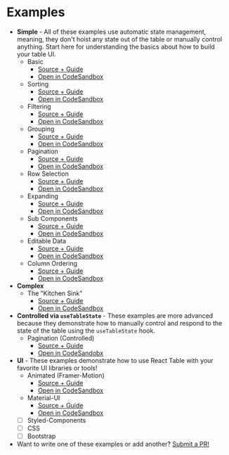 # Examples

- **Simple** - All of these examples use automatic state management, meaning, they don't hoist any state out of the table or manually control anything. Start here for understanding the basics about how to build your table UI.
  - Basic
    - [Source + Guide](https://github.com/tannerlinsley/react-table/tree/master/examples/basic)
    - [Open in CodeSandbox](https://codesandbox.io/s/github/tannerlinsley/react-table/tree/master/examples/basic)
  - Sorting
    - [Source + Guide](https://github.com/tannerlinsley/react-table/tree/master/examples/sorting)
    - [Open in CodeSandbox](https://codesandbox.io/s/github/tannerlinsley/react-table/tree/master/examples/sorting)
  - Filtering
    - [Source + Guide](https://github.com/tannerlinsley/react-table/tree/master/examples/filtering)
    - [Open in CodeSandbox](https://codesandbox.io/s/github/tannerlinsley/react-table/tree/master/examples/filtering)
  - Grouping
    - [Source + Guide](https://github.com/tannerlinsley/react-table/tree/master/examples/grouping)
    - [Open in CodeSandbox](https://codesandbox.io/s/github/tannerlinsley/react-table/tree/master/examples/grouping)
  - Pagination
    - [Source + Guide](https://github.com/tannerlinsley/react-table/tree/master/examples/pagination)
    - [Open in CodeSandbox](https://codesandbox.io/s/github/tannerlinsley/react-table/tree/master/examples/pagination)
  - Row Selection
    - [Source + Guide](https://github.com/tannerlinsley/react-table/tree/master/examples/row-selection)
    - [Open in CodeSandbox](https://codesandbox.io/s/github/tannerlinsley/react-table/tree/master/examples/row-selection)
  - Expanding
    - [Source + Guide](https://github.com/tannerlinsley/react-table/tree/master/examples/expanding)
    - [Open in CodeSandbox](https://codesandbox.io/s/github/tannerlinsley/react-table/tree/master/examples/expanding)
  - Sub Components
    - [Source + Guide](https://github.com/tannerlinsley/react-table/tree/master/examples/sub-components)
    - [Open in CodeSandbox](https://codesandbox.io/s/github/tannerlinsley/react-table/tree/master/examples/sub-components)
  - Editable Data
    - [Source + Guide](https://github.com/tannerlinsley/react-table/tree/master/examples/editable-data)
    - [Open in CodeSandbox](https://codesandbox.io/s/github/tannerlinsley/react-table/tree/master/examples/editable-data)
  - Column Ordering
    - [Source + Guide](https://github.com/tannerlinsley/react-table/tree/master/examples/column-ordering)
    - [Open in CodeSandbox](https://codesandbox.io/s/github/tannerlinsley/react-table/tree/master/examples/column-ordering)
- **Complex**
  - The "Kitchen Sink"
    - [Source + Guide](https://github.com/tannerlinsley/react-table/tree/master/examples/kitchen-sink)
    - [Open in CodeSandbox](https://codesandbox.io/s/github/tannerlinsley/react-table/tree/master/examples/kitchen-sink)
- **Controlled via `useTableState`** - These examples are more advanced because they demonstrate how to manually control and respond to the state of the table using the `useTableState` hook.
  - Pagination (Controlled)
    - [Source + Guide](https://github.com/tannerlinsley/react-table/tree/master/examples/pagination-controlled)
    - [Open in CodeSandobx](https://codesandbox.io/s/github/tannerlinsley/react-table/tree/master/examples/pagination-controlled)
- **UI** - These examples demonstrate how to use React Table with your favorite UI libraries or tools!
  - Animated (Framer-Motion)
    - [Source + Guide](https://github.com/tannerlinsley/react-table/tree/master/examples/animated-framer-motion)
    - [Open in CodeSandbox](https://codesandbox.io/s/github/tannerlinsley/react-table/tree/master/examples/animated-framer-motion)
  - Material-UI
    - [Source + Guide](https://github.com/tannerlinsley/react-table/tree/master/examples/material-UI-components)
    - [Open in CodeSandbox](https://codesandbox.io/s/github/tannerlinsley/react-table/tree/master/examples/material-UI-components)
  - [ ] Styled-Components
  - [ ] CSS
  - [ ] Bootstrap
- Want to write one of these examples or add another? [Submit a PR!](https://github.com/tannerlinsley/react-table/compare)
